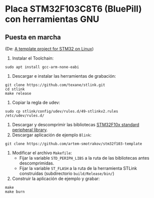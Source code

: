 # Placa STM32F103C8T6 (BluePill) con herramientas GNU

## Puesta en marcha
(De: [A template project for STM32 on Linux](https://blog.gypsyengineer.com/en/diy-electronics/a-template-project-for-stm32f103-on-linux.html))

1. Instalar el Toolchain:
```
sudo apt install gcc-arm-none-eabi
```
1. Descargar e instalar las herramientas de grabación:
```
git clone https://github.com/texane/stlink.git
cd stlink
make release
```
1. Copiar la regla de udev:
```
sudo cp stlink/config/udev/rules.d/49-stlinkv2.rules /etc/udev/rules.d/
```
1. Descargar y descomprimir las bibliotecas [STM32F10x standard peripheral library](https://www.st.com/content/st_com/en/products/embedded-software/mcu-mpu-embedded-software/stm32-embedded-software/stm32-standard-peripheral-libraries/stsw-stm32054.html).
1. Descargar aplicación de ejemplo `Blink`:
```
git clone https://github.com/artem-smotrakov/stm32f103-template
```

1. Modificar el archivo `Makefile`:
   - Fijar la variable `STD_PERIPH_LIBS` a la ruta de las bibliotecas antes descomprimidas.
   - Fijar la variable `ST_FLASH` a la ruta de la herramienta STLink construídas (subdirectorio `build/Release/bin/`)
1. Construir la aplicación de ejemplo y grabar:
```
make
make burn
```

